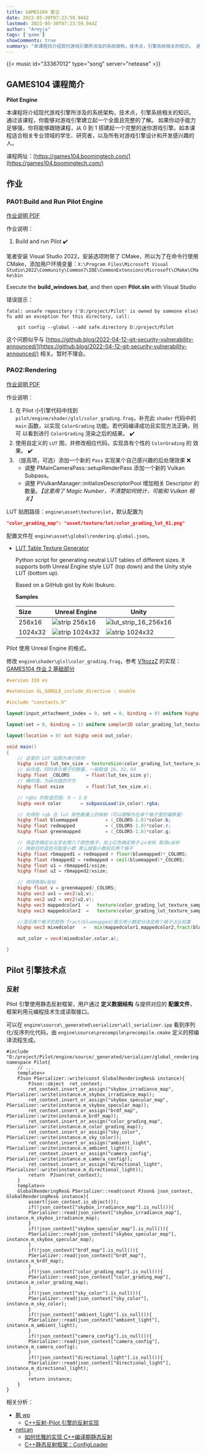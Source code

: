 ```yaml
---
title: GAMES104 笔记
date: 2022-05-30T07:23:59.944Z
lastmod: 2022-05-30T07:23:59.944Z
author: "Armyja"
tags: ['game']
showComments: true
summary: "本课程将介绍现代游戏引擎所涉及的系统架构，技术点，引擎系统相关的知识。 通过该课程，你能够对游戏引擎建立起一个全面且完整的了解。 如果你动手能力足够强，你将能够跟随课程，从0到1搭建起一个完整的迷你游戏引擎。如本课程适合相关专业领域的学生、研究者，以及所有对游戏引擎设计和开发感兴趣的人。"
---
```


{{< music id="33367012" type="song" server="netease" >}}

## GAMES104 课程简介

**Pilot Engine**

本课程将介绍现代游戏引擎所涉及的系统架构，技术点，引擎系统相关的知识。 通过该课程，你能够对游戏引擎建立起一个全面且完整的了解。 如果你动手能力足够强，你将能够跟随课程，从 0 到 1 搭建起一个完整的迷你游戏引擎。如本课程适合相关专业领域的学生、研究者，以及所有对游戏引擎设计和开发感兴趣的人。

课程网址：[https://games104.boomingtech.com/](https://games104.boomingtech.com/)

## 作业

### PA01:Build and Run Pilot Engine

[作业说明 PDF](https://cdn.boomingtech.com/games104_static/upload/GAMES104_PA01.pdf)

作业说明：

1. Build and run Pilot ✔️

笔者安装 Visual Studio 2022，安装选项附带了 CMake，所以为了在命令行使用 CMake，添加用户环境变量：`X:\Program Files\Microsoft Visual Studio\2022\Community\Common7\IDE\CommonExtensions\Microsoft\CMake\CMake\bin`

Execute the **build_windows.bat**, and then open **Pilot.sln** with Visual Studio

错误提示：

```log
fatal: unsafe repository ('D:/project/Pilot' is owned by someone else)
To add an exception for this directory, call:

    git config --global --add safe.directory D:/project/Pilot
```

这个问题似乎与 [https://github.blog/2022-04-12-git-security-vulnerability-announced/](https://github.blog/2022-04-12-git-security-vulnerability-announced/) 相关。暂时不理会。

### PA02:Rendering

[作业说明 PDF](https://cdn.boomingtech.com/games104_static/upload/PA02%EF%BC%9ARendering%20.pdf)

作业说明：

1. 在 Pilot 小引擎代码中找到
   `pilot/engine/shader/glsl/color_grading.frag`，补充此 `shader` 代码中的
   `main` 函数，以实现 `ColorGrading` 功能。若代码编译成功且实现方法正确，则可
   以看到进行 `ColorGrading` 渲染之后的结果。 ✔️
1. 使用自定义的 `LUT` 图，并修改相应代码，实现具有个性的 `ColorGrading` 的
   效果。 ✔️
1. （提高项，可选）添加一个新的 `Pass` 实现某个自己感兴趣的后处理效果 ❌
   - 调整 PMainCameraPass::setupRenderPass 添加一个新的 Vulkan Subpass。
   - 调整 PVulkanManager::initializeDescriptorPool 增加相关 Descriptor 的数量。_【这里用了 Magic Number，不清楚如何统计，可能和 Vulkan 相关】_

LUT 贴图路径：`engine\asset\texture\lut`，默认配置为

```json
"color_grading_map": "asset/texture/lut/color_grading_lut_01.png"
```

配置文件在 `engine\asset\global\rendering.global.json`。

- [LUT Table Texture Generator](https://github.com/mortenblaa/lut-generator/)

  Python script for generating neutral LUT tables of different sizes. It supports both Unreal Engine style LUT (top down) and the Unity style LUT (bottom up).

  Based on a GitHub gist by Koki Ibukuro.

  **Samples**

  | Size    | Unreal Engine                                                                                                    | Unity                                                                                                                |
  | :------ | ---------------------------------------------------------------------------------------------------------------- | -------------------------------------------------------------------------------------------------------------------- |
  | 256x16  | ![strip 256x16](https://github.com/mortenblaa/lut-generator/raw/master/samples/unreal/lut_strip_16_256x16.png)   | ![lut_strip_16_256x16](https://github.com/mortenblaa/lut-generator/raw/master/samples/unity/lut_strip_16_256x16.png) |
  | 1024x32 | ![strip 1024x32](https://github.com/mortenblaa/lut-generator/raw/master/samples/unreal/lut_strip_32_1024x32.png) | ![strip 1024x32](https://github.com/mortenblaa/lut-generator/raw/master/samples/unity/lut_strip_32_1024x32.png)      |

Pilot 使用 Unreal Engine 的格式。

修改 `engine\shader\glsl\color_grading.frag`，参考 [V1tozzZ](https://www.zhihu.com/people/wang-jun-yang-5-82) 的实现：[GAMES104 作业 2 基础部分](https://zhuanlan.zhihu.com/p/508156645)

```glsl:color_grading.frag
#version 310 es

#extension GL_GOOGLE_include_directive : enable

#include "constants.h"

layout(input_attachment_index = 0, set = 0, binding = 0) uniform highp subpassInput in_color;

layout(set = 0, binding = 1) uniform sampler2D color_grading_lut_texture_sampler;

layout(location = 0) out highp vec4 out_color;

void main()
{
    // 这里的 LUT 贴图为单行排列
    highp ivec2 lut_tex_size = textureSize(color_grading_lut_texture_sampler, 0);
    // 纵向值，同时表示格子的数量，一般取值 16，32，64
    highp float _COLORS      = float(lut_tex_size.y);
    // 横向值，为纵向值的平方
    highp float xsize        = float(lut_tex_size.x);

    // rgba 的取值范围: 0 ~ 1.0
    highp vec4 color       = subpassLoad(in_color).rgba;

    // 先得到 rgb 在 lut 颜色数量上的映射（可以理解为在单个格子里的偏移量）
    highp float bluemapped          = (_COLORS-1.0)*color.b;
    highp float redmapped           = (_COLORS-1.0)*color.r;
    highp float greenmapped         = (_COLORS-1.0)*color.g;

    // 用蓝色确定从左至右第几个颜色格子，加上红色确定格子上x坐标 取得u坐标
    // 映射后的蓝色可能是小数 那么就取小数前后两个格子
    highp float rbmapped1 = redmapped + floor(bluemapped)*_COLORS;
    highp float rbmapped2 = redmapped + ceil(bluemapped)*_COLORS;
    highp float u1 = rbmapped1/xsize;
    highp float u2 = rbmapped2/xsize;

    // 用绿色取v坐标
    highp float v = greenmapped/_COLORS;
    highp vec2 uv1 = vec2(u1,v);
    highp vec2 uv2 = vec2(u2,v);
    highp vec3 mappedcolor1  =   texture(color_grading_lut_texture_sampler, uv1).xyz;
    highp vec3 mappedcolor2  =   texture(color_grading_lut_texture_sampler, uv2).xyz;

    //混合两个格子的颜色 fract(bluemapped)表示用小数部分决定两个格子占比权重
    highp vec3 mixedcolor   =   mix(mappedcolor1,mappedcolor2,fract(bluemapped));

    out_color = vec4(mixedcolor,color.a);

}
```

## Pilot 引擎技术点

### 反射

Pilot 引擎使用静态反射框架，用户通过 **定义数据结构** 与提供对应的 **配置文件**，框架利用元编程技术生成读取接口。

可以在 `engine\source\_generated\serializer\all_serializer.ipp` 看到序列化/反序列化代码，由 `engine\source\precompile\precompile.cmake` 定义的预编译流程生成。

```cpp:all_serializer.ipp
#include "D:/project/Pilot/engine/source/_generated/serializer/global_rendering.serializer.gen.h"
namespace Pilot{
    // ...
    template<>
    PJson PSerializer::write(const GlobalRenderingRes& instance){
        PJson::object  ret_context;
        ret_context.insert_or_assign("skybox_irradiance_map", PSerializer::write(instance.m_skybox_irradiance_map));
        ret_context.insert_or_assign("skybox_specular_map", PSerializer::write(instance.m_skybox_specular_map));
        ret_context.insert_or_assign("brdf_map", PSerializer::write(instance.m_brdf_map));
        ret_context.insert_or_assign("color_grading_map", PSerializer::write(instance.m_color_grading_map));
        ret_context.insert_or_assign("sky_color", PSerializer::write(instance.m_sky_color));
        ret_context.insert_or_assign("ambient_light", PSerializer::write(instance.m_ambient_light));
        ret_context.insert_or_assign("camera_config", PSerializer::write(instance.m_camera_config));
        ret_context.insert_or_assign("directional_light", PSerializer::write(instance.m_directional_light));
        return  PJson(ret_context);
    }
    template<>
    GlobalRenderingRes& PSerializer::read(const PJson& json_context, GlobalRenderingRes& instance){
        assert(json_context.is_object());
        if(!json_context["skybox_irradiance_map"].is_null()){
        PSerializer::read(json_context["skybox_irradiance_map"], instance.m_skybox_irradiance_map);
        }
        if(!json_context["skybox_specular_map"].is_null()){
        PSerializer::read(json_context["skybox_specular_map"], instance.m_skybox_specular_map);
        }
        if(!json_context["brdf_map"].is_null()){
        PSerializer::read(json_context["brdf_map"], instance.m_brdf_map);
        }
        if(!json_context["color_grading_map"].is_null()){
        PSerializer::read(json_context["color_grading_map"], instance.m_color_grading_map);
        }
        if(!json_context["sky_color"].is_null()){
        PSerializer::read(json_context["sky_color"], instance.m_sky_color);
        }
        if(!json_context["ambient_light"].is_null()){
        PSerializer::read(json_context["ambient_light"], instance.m_ambient_light);
        }
        if(!json_context["camera_config"].is_null()){
        PSerializer::read(json_context["camera_config"], instance.m_camera_config);
        }
        if(!json_context["directional_light"].is_null()){
        PSerializer::read(json_context["directional_light"], instance.m_directional_light);
        }
        return instance;
    }
}
```

相关分析：

- [鹏 wp](https://www.zhihu.com/people/ban-tang-96-14)
  - [C++反射-Pilot 引擎的反射实现](https://zhuanlan.zhihu.com/p/502729373)
- [netcan](https://www.zhihu.com/people/netcan)
  - [如何优雅的实现 C++编译期静态反射
    ](https://zhuanlan.zhihu.com/p/165993590)
  - [C++静态反射框架：ConfigLoader](https://zhuanlan.zhihu.com/p/388454455)